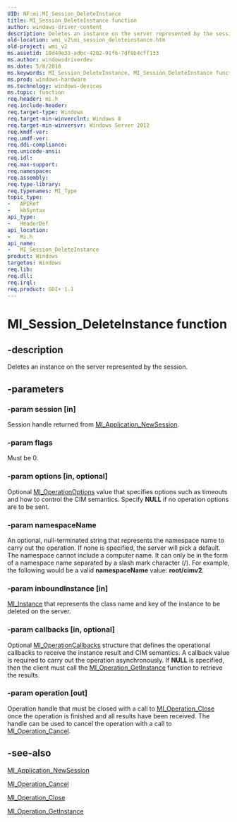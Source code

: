 ```yaml
---
UID: NF:mi.MI_Session_DeleteInstance
title: MI_Session_DeleteInstance function
author: windows-driver-content
description: Deletes an instance on the server represented by the session.
old-location: wmi_v2\mi_session_deleteinstance.htm
old-project: wmi_v2
ms.assetid: 10d49e33-adbc-4202-91f6-7df9b4cff133
ms.author: windowsdriverdev
ms.date: 5/8/2018
ms.keywords: MI_Session_DeleteInstance, MI_Session_DeleteInstance function [Windows Management Infrastructure (MI)], mi/MI_Session_DeleteInstance, wmi_v2.mi_session_deleteinstance
ms.prod: windows-hardware
ms.technology: windows-devices
ms.topic: function
req.header: mi.h
req.include-header: 
req.target-type: Windows
req.target-min-winverclnt: Windows 8
req.target-min-winversvr: Windows Server 2012
req.kmdf-ver: 
req.umdf-ver: 
req.ddi-compliance: 
req.unicode-ansi: 
req.idl: 
req.max-support: 
req.namespace: 
req.assembly: 
req.type-library: 
req.typenames: MI_Type
topic_type:
-	APIRef
-	kbSyntax
api_type:
-	HeaderDef
api_location:
-	Mi.h
api_name:
-	MI_Session_DeleteInstance
product: Windows
targetos: Windows
req.lib: 
req.dll: 
req.irql: 
req.product: GDI+ 1.1
---
```


# MI_Session_DeleteInstance function


## -description


Deletes an instance on the server represented by the session.


## -parameters




### -param session [in]

Session handle returned from <a href="https://msdn.microsoft.com/76010766-aa20-4632-940d-48d9769803da">MI_Application_NewSession</a>.


### -param flags

Must be 0.


### -param options [in, optional]

Optional <a href="https://msdn.microsoft.com/60445a53-c40c-4d0a-9650-21d0c7f3bbf6">MI_OperationOptions</a> value that specifies options such as timeouts and how to control the CIM semantics. Specify <b>NULL</b> if no operation options are to be sent.


### -param namespaceName

An optional, null-terminated string that represents the namespace name to carry out the operation.  If none is specified, the server will pick a default.  The namespace cannot include a computer name.  It can only be in the form of a namespace name separated by a slash mark character (/). For example, the following would be a valid <b>namespaceName</b> value: <b>root/cimv2</b>.


### -param inboundInstance [in]


<a href="https://msdn.microsoft.com/3dce1817-7995-49e5-8cc0-ee9496665e5c">MI_Instance</a> that represents the class name and key of the instance to be deleted on the server.


### -param callbacks [in, optional]

Optional <a href="https://msdn.microsoft.com/f56954bf-c1aa-408b-bc45-0faf2a99b381">MI_OperationCallbacks</a> structure that defines the operational callbacks to receive the instance result and CIM semantics. A callback value is required to carry out the operation asynchronously. If <b>NULL</b> is specified, then the client must call the <a href="https://msdn.microsoft.com/25c2d3fa-276d-4506-a044-4057c8cdc863">MI_Operation_GetInstance</a> function to retrieve the results.


### -param operation [out]

Operation handle that must be closed with a call to <a href="https://msdn.microsoft.com/3e698e34-d537-4ea4-9345-cc4f493ff823">MI_Operation_Close</a> once the operation is finished and all results have been received. The handle can be used to cancel the operation with a call to <a href="https://msdn.microsoft.com/11a9f9f6-9dfa-4f7c-9562-f4793c007f04">MI_Operation_Cancel</a>.


## -see-also




<a href="https://msdn.microsoft.com/76010766-aa20-4632-940d-48d9769803da">MI_Application_NewSession</a>



<a href="https://msdn.microsoft.com/11a9f9f6-9dfa-4f7c-9562-f4793c007f04">MI_Operation_Cancel</a>



<a href="https://msdn.microsoft.com/3e698e34-d537-4ea4-9345-cc4f493ff823">MI_Operation_Close</a>



<a href="https://msdn.microsoft.com/25c2d3fa-276d-4506-a044-4057c8cdc863">MI_Operation_GetInstance</a>
 

 

